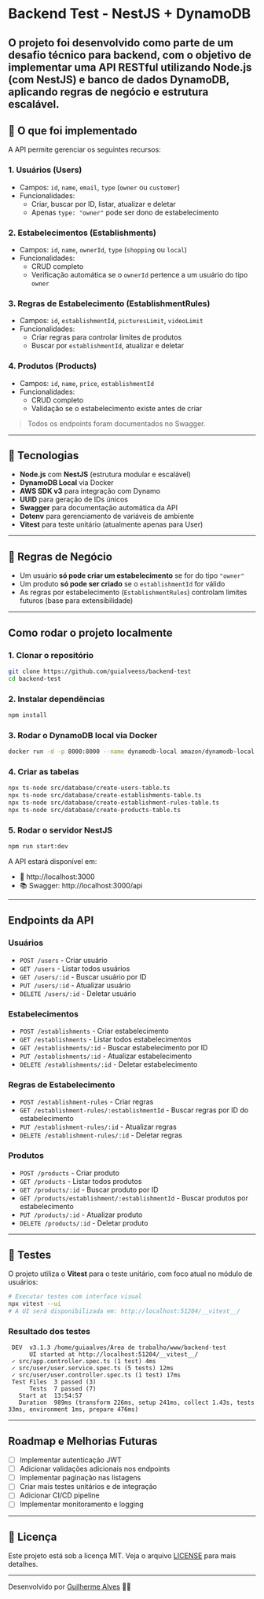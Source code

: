 # Backend Test - NestJS + DynamoDB
O projeto foi desenvolvido como parte de um desafio técnico para backend, com o objetivo de implementar uma API RESTful utilizando **Node.js (com NestJS)** e banco de dados **DynamoDB**, aplicando regras de negócio e estrutura escalável.
---
## 🚀 O que foi implementado
A API permite gerenciar os seguintes recursos:
### 1. **Usuários (Users)**
- Campos: `id`, `name`, `email`, `type` (`owner` ou `customer`)
- Funcionalidades:
  - Criar, buscar por ID, listar, atualizar e deletar
  - Apenas `type: "owner"` pode ser dono de estabelecimento
### 2. **Estabelecimentos (Establishments)**
- Campos: `id`, `name`, `ownerId`, `type` (`shopping` ou `local`)
- Funcionalidades:
  - CRUD completo
  - Verificação automática se o `ownerId` pertence a um usuário do tipo `owner`
### 3. **Regras de Estabelecimento (EstablishmentRules)**
- Campos: `id`, `establishmentId`, `picturesLimit`, `videoLimit`
- Funcionalidades:
  - Criar regras para controlar limites de produtos
  - Buscar por `establishmentId`, atualizar e deletar
### 4. **Produtos (Products)**
- Campos: `id`, `name`, `price`, `establishmentId`
- Funcionalidades:
  - CRUD completo
  - Validação se o estabelecimento existe antes de criar
> Todos os endpoints foram documentados no Swagger.
---
## 🔧 Tecnologias
- **Node.js** com **NestJS** (estrutura modular e escalável)
- **DynamoDB Local** via Docker
- **AWS SDK v3** para integração com Dynamo
- **UUID** para geração de IDs únicos
- **Swagger** para documentação automática da API
- **Dotenv** para gerenciamento de variáveis de ambiente
- **Vitest** para teste unitário (atualmente apenas para User)

---
## 📝 Regras de Negócio
- Um usuário **só pode criar um estabelecimento** se for do tipo `"owner"`
- Um produto **só pode ser criado** se o `establishmentId` for válido
- As regras por estabelecimento (`EstablishmentRules`) controlam limites futuros (base para extensibilidade)
---
## Como rodar o projeto localmente
### 1. Clonar o repositório
```bash
git clone https://github.com/guialveess/backend-test
cd backend-test
```

### 2. Instalar dependências
```bash
npm install
```

### 3. Rodar o DynamoDB local via Docker
```bash
docker run -d -p 8000:8000 --name dynamodb-local amazon/dynamodb-local
```

### 4. Criar as tabelas
```bash
npx ts-node src/database/create-users-table.ts
npx ts-node src/database/create-establishments-table.ts
npx ts-node src/database/create-establishment-rules-table.ts
npx ts-node src/database/create-products-table.ts
```

### 5. Rodar o servidor NestJS
```bash
npm run start:dev
```

A API estará disponível em:
- 📍 http://localhost:3000
- 📚 Swagger: http://localhost:3000/api

---
## Endpoints da API

### Usuários
- `POST /users` - Criar usuário
- `GET /users` - Listar todos usuários
- `GET /users/:id` - Buscar usuário por ID
- `PUT /users/:id` - Atualizar usuário
- `DELETE /users/:id` - Deletar usuário

### Estabelecimentos
- `POST /establishments` - Criar estabelecimento
- `GET /establishments` - Listar todos estabelecimentos
- `GET /establishments/:id` - Buscar estabelecimento por ID
- `PUT /establishments/:id` - Atualizar estabelecimento
- `DELETE /establishments/:id` - Deletar estabelecimento

### Regras de Estabelecimento
- `POST /establishment-rules` - Criar regras
- `GET /establishment-rules/:establishmentId` - Buscar regras por ID do estabelecimento
- `PUT /establishment-rules/:id` - Atualizar regras
- `DELETE /establishment-rules/:id` - Deletar regras

### Produtos
- `POST /products` - Criar produto
- `GET /products` - Listar todos produtos
- `GET /products/:id` - Buscar produto por ID
- `GET /products/establishment/:establishmentId` - Buscar produtos por estabelecimento
- `PUT /products/:id` - Atualizar produto
- `DELETE /products/:id` - Deletar produto

---
## 🧪 Testes
O projeto utiliza o **Vitest** para o teste unitário, com foco atual no módulo de usuários:

```bash
# Executar testes com interface visual
npx vitest --ui
# A UI será disponibilizada em: http://localhost:51204/__vitest__/
```

### Resultado dos testes
```
 DEV  v3.1.3 /home/guiaalves/Área de trabalho/www/backend-test
      UI started at http://localhost:51204/__vitest__/
 ✓ src/app.controller.spec.ts (1 test) 4ms
 ✓ src/user/user.service.spec.ts (5 tests) 12ms
 ✓ src/user/user.controller.spec.ts (1 test) 17ms
 Test Files  3 passed (3)
      Tests  7 passed (7)
   Start at  13:54:57
   Duration  989ms (transform 226ms, setup 241ms, collect 1.43s, tests 33ms, environment 1ms, prepare 476ms)
```

---
## Roadmap e Melhorias Futuras
- [ ] Implementar autenticação JWT
- [ ] Adicionar validações adicionais nos endpoints
- [ ] Implementar paginação nas listagens
- [ ] Criar mais testes unitários e de integração
- [ ] Adicionar CI/CD pipeline
- [ ] Implementar monitoramento e logging

---
## 📄 Licença
Este projeto está sob a licença MIT. Veja o arquivo [LICENSE](LICENSE) para mais detalhes.

---
Desenvolvido por [Guilherme Alves](https://github.com/guialveess) 👨‍💻